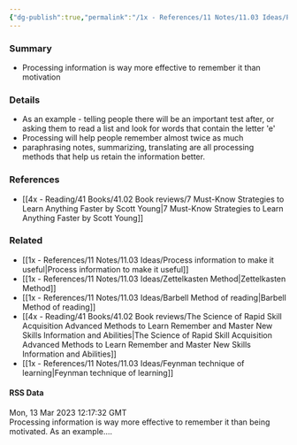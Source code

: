 ```yaml
---
{"dg-publish":true,"permalink":"/1x - References/11 Notes/11.03 Ideas/Processing more important than motivation for remembering information/","title":"Processing more important than motivation for remembering information","created":"2023-04-05T20:13:58.000+03:00","updated":"2024-02-14T20:18:25.051+03:00"}
---
```



### Summary
- Processing information is way more effective to remember it than motivation

### Details
- As an example - telling people there will be an important test after, or asking them to read a list and look for words that contain the letter 'e'
- Processing will help people remember almost twice as much
- paraphrasing notes, summarizing, translating are all processing methods that help us retain the information better.

### References
- [[4x - Reading/41 Books/41.02 Book reviews/7 Must-Know Strategies to Learn Anything Faster by Scott Young\|7 Must-Know Strategies to Learn Anything Faster by Scott Young]]

### Related
- [[1x - References/11 Notes/11.03 Ideas/Process information to make it useful\|Process information to make it useful]]
- [[1x - References/11 Notes/11.03 Ideas/Zettelkasten Method\|Zettelkasten Method]]
- [[1x - References/11 Notes/11.03 Ideas/Barbell Method of reading\|Barbell Method of reading]]
- [[4x - Reading/41 Books/41.02 Book reviews/The Science of Rapid Skill Acquisition Advanced Methods to Learn Remember and Master New Skills Information and Abilities\|The Science of Rapid Skill Acquisition Advanced Methods to Learn Remember and Master New Skills Information and Abilities]]
- [[1x - References/11 Notes/11.03 Ideas/Feynman technique of learning\|Feynman technique of learning]]

#### RSS Data
<div class='date'>Mon, 13 Mar 2023 12:17:32 GMT</div>
<div class='description'>Processing information is way more effective to remember it than being motivated. As an example....</div>
